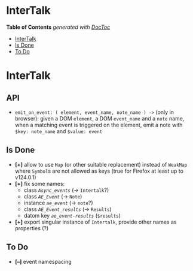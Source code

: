 

# InterTalk


<!-- START doctoc generated TOC please keep comment here to allow auto update -->
<!-- DON'T EDIT THIS SECTION, INSTEAD RE-RUN doctoc TO UPDATE -->
**Table of Contents**  *generated with [DocToc](https://github.com/thlorenz/doctoc)*

- [InterTalk](#intertalk)
- [Is Done](#is-done)
- [To Do](#to-do)

<!-- END doctoc generated TOC please keep comment here to allow auto update -->


# InterTalk

## API

* `emit_on_event: ( element, event_name, note_name ) ->` (only in browser): given a DOM `element`, a DOM
  `event_name` and a `note` name, when a matching event is triggered on the element, emit a note with `$key:
  note_name` and `$value: event`

## Is Done

* **[+]** allow to use `Map` (or other suitable replacement) instead of `WeakMap` where `Symbol`s are not
  allowed as keys (true for Firefox at least up to v124.0.1)
* **[+]** fix some names:
  * class *`Async_events`* (-> `Intertalk`?)
  * class *`AE_Event`* (-> `Note`)
  * instance *`ae_event`* (-> `note`?)
  * class *`AE_Event_results`* (-> `Results`)
  * datom key *`ae_event-results`* (`$results`)
* **[+]** export singular instance of `Intertalk`, provide other names as properties (?)

## To Do

* **[–]** event namespacing
